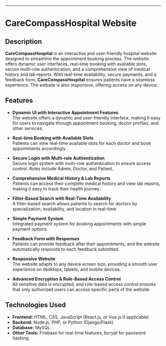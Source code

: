 

---

# CareCompassHospital Website

## Description

**CareCompassHospital** is an interactive and user-friendly hospital website designed to streamline the appointment booking process. The website offers dynamic user interfaces, real-time booking with available slots, secure multi-role authentication, and a comprehensive view of medical history and lab reports. With real-time availability, secure payments, and a feedback form, **CareCompassHospital** ensures patients have a seamless experience. The website is also responsive, offering access on any device.

## Features

- **Dynamic UI with Interactive Appointment Features**  
  The website offers a dynamic and user-friendly interface, making it easy for users to navigate through appointment booking, doctor profiles, and other services.

- **Real-time Booking with Available Slots**  
  Patients can view real-time available slots for each doctor and book appointments accordingly.

- **Secure Login with Multi-role Authentication**  
  Secure login system with multi-role authentication to ensure access control. Roles include Admin, Doctor, and Patient.

- **Comprehensive Medical History & Lab Reports**  
  Patients can access their complete medical history and view lab reports, making it easy to track their health journey.

- **Filter-Based Search with Real-Time Availability**  
  A filter-based search allows patients to search for doctors by specialization, availability, and location in real-time.

- **Simple Payment System**  
  Integrated payment system for booking appointments with simple payment options.

- **Feedback Form with Responses**  
  Patients can provide feedback after their appointments, and the website automatically responds to each feedback submitted.

- **Responsive Website**  
  The website adapts to any device screen size, providing a smooth user experience on desktops, tablets, and mobile devices.

- **Advanced Encryption & Role-Based Access Control**  
  All sensitive data is encrypted, and role-based access control ensures that only authorized users can access specific parts of the website.

## Technologies Used

- **Frontend:** HTML, CSS, JavaScript (React.js, or Vue.js if applicable)  
- **Backend:** Node.js, PHP, or Python (Django/Flask)  
- **Database:** MySQL
- **Other Tools:** Firebase for real-time features, bcrypt for password hashing

